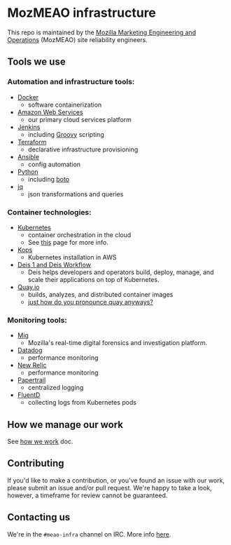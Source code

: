 # MozMEAO infrastructure

This repo is maintained by the [Mozilla Marketing Engineering and Operations](https://mozilla.github.io/meao/) (MozMEAO) site reliability engineers.

## Tools we use

### Automation and infrastructure tools:

- [Docker](https://www.docker.com/)
	- software containerization
- [Amazon Web Services](https://aws.amazon.com/)
	- our primary cloud services platform
- [Jenkins](https://jenkins.io/)
	- including [Groovy](http://www.groovy-lang.org/) scripting
- [Terraform](https://www.terraform.io/)
	- declarative infrastructure provisioning
- [Ansible](https://www.ansible.com/)
	- config automation
- [Python](https://www.python.org/)
	- including [boto](https://github.com/boto/boto)
- [jq](https://stedolan.github.io/jq/)
	- json transformations and queries

### Container technologies:

- [Kubernetes](https://kubernetes.io/)
	- container orchestration in the cloud
	- See [this](https://github.com/mozmeao/infra/tree/master/k8s) page for more info.
- [Kops](https://github.com/kubernetes/kops)
	- Kubernetes installation in AWS
- [Deis 1 and Deis Workflow](https://deis.com/)
	- Deis helps developers and operators build, deploy, manage, and scale their applications on top of Kubernetes.
- [Quay.io](https://quay.io/repository/)
	- builds, analyzes, and distributed container images
	- [just how do you pronounce quay anyways?](https://www.youtube.com/watch?v=6LRYrGJg-PM)

### Monitoring tools:

- [Mig](http://mig.mozilla.org/)
	- Mozilla's real-time digital forensics and investigation platform.
- [Datadog](https://www.datadoghq.com/)
	- performance monitoring
- [New Relic](https://newrelic.com/)
	- performance monitoring
- [Papertrail](https://papertrailapp.com/)
	- centralized logging
- [FluentD](http://www.fluentd.org/)
	- collecting logs from Kubernetes pods


## How we manage our work

See [how we work](docs/how_we_work.md) doc.

## Contributing

If you'd like to make a contribution, or you've found an issue with our work, please submit an issue and/or pull request. We're happy to take a look, however, a timeframe for review cannot be guaranteed.

## Contacting us

We're in the `#meao-infra` channel on IRC. More info [here](https://wiki.mozilla.org/IRC).
